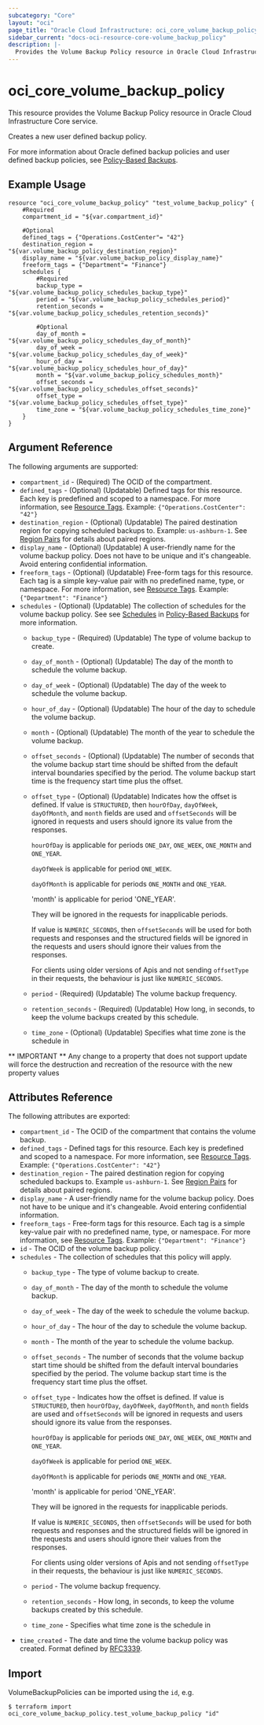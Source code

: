 ```yaml
---
subcategory: "Core"
layout: "oci"
page_title: "Oracle Cloud Infrastructure: oci_core_volume_backup_policy"
sidebar_current: "docs-oci-resource-core-volume_backup_policy"
description: |-
  Provides the Volume Backup Policy resource in Oracle Cloud Infrastructure Core service
---
```


# oci_core_volume_backup_policy
This resource provides the Volume Backup Policy resource in Oracle Cloud Infrastructure Core service.

Creates a new user defined backup policy.

For more information about Oracle defined backup policies and user defined backup policies,
see [Policy-Based Backups](https://docs.cloud.oracle.com/iaas/Content/Block/Tasks/schedulingvolumebackups.htm).


## Example Usage

```hcl
resource "oci_core_volume_backup_policy" "test_volume_backup_policy" {
	#Required
	compartment_id = "${var.compartment_id}"

	#Optional
	defined_tags = {"Operations.CostCenter"= "42"}
	destination_region = "${var.volume_backup_policy_destination_region}"
	display_name = "${var.volume_backup_policy_display_name}"
	freeform_tags = {"Department"= "Finance"}
	schedules {
		#Required
		backup_type = "${var.volume_backup_policy_schedules_backup_type}"
		period = "${var.volume_backup_policy_schedules_period}"
		retention_seconds = "${var.volume_backup_policy_schedules_retention_seconds}"

		#Optional
		day_of_month = "${var.volume_backup_policy_schedules_day_of_month}"
		day_of_week = "${var.volume_backup_policy_schedules_day_of_week}"
		hour_of_day = "${var.volume_backup_policy_schedules_hour_of_day}"
		month = "${var.volume_backup_policy_schedules_month}"
		offset_seconds = "${var.volume_backup_policy_schedules_offset_seconds}"
		offset_type = "${var.volume_backup_policy_schedules_offset_type}"
		time_zone = "${var.volume_backup_policy_schedules_time_zone}"
	}
}
```

## Argument Reference

The following arguments are supported:

* `compartment_id` - (Required) The OCID of the compartment.
* `defined_tags` - (Optional) (Updatable) Defined tags for this resource. Each key is predefined and scoped to a namespace. For more information, see [Resource Tags](https://docs.cloud.oracle.com/iaas/Content/General/Concepts/resourcetags.htm).  Example: `{"Operations.CostCenter": "42"}` 
* `destination_region` - (Optional) (Updatable) The paired destination region for copying scheduled backups to. Example: `us-ashburn-1`. See [Region Pairs](https://docs.cloud.oracle.com/iaas/Content/Block/Tasks/schedulingvolumebackups.htm#RegionPairs) for details about paired regions. 
* `display_name` - (Optional) (Updatable) A user-friendly name for the volume backup policy. Does not have to be unique and it's changeable. Avoid entering confidential information. 
* `freeform_tags` - (Optional) (Updatable) Free-form tags for this resource. Each tag is a simple key-value pair with no predefined name, type, or namespace. For more information, see [Resource Tags](https://docs.cloud.oracle.com/iaas/Content/General/Concepts/resourcetags.htm).  Example: `{"Department": "Finance"}` 
* `schedules` - (Optional) (Updatable) The collection of schedules for the volume backup policy. See see [Schedules](https://docs.cloud.oracle.com/iaas/Content/Block/Tasks/schedulingvolumebackups.htm#schedules) in [Policy-Based Backups](https://docs.cloud.oracle.com/iaas/Content/Block/Tasks/schedulingvolumebackups.htm) for more information. 
	* `backup_type` - (Required) (Updatable) The type of volume backup to create.
	* `day_of_month` - (Optional) (Updatable) The day of the month to schedule the volume backup.
	* `day_of_week` - (Optional) (Updatable) The day of the week to schedule the volume backup.
	* `hour_of_day` - (Optional) (Updatable) The hour of the day to schedule the volume backup.
	* `month` - (Optional) (Updatable) The month of the year to schedule the volume backup.
	* `offset_seconds` - (Optional) (Updatable) The number of seconds that the volume backup start time should be shifted from the default interval boundaries specified by the period. The volume backup start time is the frequency start time plus the offset.
	* `offset_type` - (Optional) (Updatable) Indicates how the offset is defined. If value is `STRUCTURED`, then `hourOfDay`, `dayOfWeek`, `dayOfMonth`, and `month` fields are used and `offsetSeconds` will be ignored in requests and users should ignore its value from the responses.

		`hourOfDay` is applicable for periods `ONE_DAY`, `ONE_WEEK`, `ONE_MONTH` and `ONE_YEAR`.

		`dayOfWeek` is applicable for period `ONE_WEEK`.

		`dayOfMonth` is applicable for periods `ONE_MONTH` and `ONE_YEAR`.

		'month' is applicable for period 'ONE_YEAR'.

		They will be ignored in the requests for inapplicable periods.

		If value is `NUMERIC_SECONDS`, then `offsetSeconds` will be used for both requests and responses and the structured fields will be ignored in the requests and users should ignore their values from the responses.

		For clients using older versions of Apis and not sending `offsetType` in their requests, the behaviour is just like `NUMERIC_SECONDS`.
	* `period` - (Required) (Updatable) The volume backup frequency.
	* `retention_seconds` - (Required) (Updatable) How long, in seconds, to keep the volume backups created by this schedule.
	* `time_zone` - (Optional) (Updatable) Specifies what time zone is the schedule in


** IMPORTANT **
Any change to a property that does not support update will force the destruction and recreation of the resource with the new property values

## Attributes Reference

The following attributes are exported:

* `compartment_id` - The OCID of the compartment that contains the volume backup.
* `defined_tags` - Defined tags for this resource. Each key is predefined and scoped to a namespace. For more information, see [Resource Tags](https://docs.cloud.oracle.com/iaas/Content/General/Concepts/resourcetags.htm).  Example: `{"Operations.CostCenter": "42"}` 
* `destination_region` - The paired destination region for copying scheduled backups to. Example `us-ashburn-1`. See [Region Pairs](https://docs.cloud.oracle.com/iaas/Content/Block/Tasks/schedulingvolumebackups.htm#RegionPairs) for details about paired regions. 
* `display_name` - A user-friendly name for the volume backup policy. Does not have to be unique and it's changeable. Avoid entering confidential information. 
* `freeform_tags` - Free-form tags for this resource. Each tag is a simple key-value pair with no predefined name, type, or namespace. For more information, see [Resource Tags](https://docs.cloud.oracle.com/iaas/Content/General/Concepts/resourcetags.htm).  Example: `{"Department": "Finance"}` 
* `id` - The OCID of the volume backup policy.
* `schedules` - The collection of schedules that this policy will apply.
	* `backup_type` - The type of volume backup to create.
	* `day_of_month` - The day of the month to schedule the volume backup.
	* `day_of_week` - The day of the week to schedule the volume backup.
	* `hour_of_day` - The hour of the day to schedule the volume backup.
	* `month` - The month of the year to schedule the volume backup.
	* `offset_seconds` - The number of seconds that the volume backup start time should be shifted from the default interval boundaries specified by the period. The volume backup start time is the frequency start time plus the offset.
	* `offset_type` - Indicates how the offset is defined. If value is `STRUCTURED`, then `hourOfDay`, `dayOfWeek`, `dayOfMonth`, and `month` fields are used and `offsetSeconds` will be ignored in requests and users should ignore its value from the responses.

		`hourOfDay` is applicable for periods `ONE_DAY`, `ONE_WEEK`, `ONE_MONTH` and `ONE_YEAR`.

		`dayOfWeek` is applicable for period `ONE_WEEK`.

		`dayOfMonth` is applicable for periods `ONE_MONTH` and `ONE_YEAR`.

		'month' is applicable for period 'ONE_YEAR'.

		They will be ignored in the requests for inapplicable periods.

		If value is `NUMERIC_SECONDS`, then `offsetSeconds` will be used for both requests and responses and the structured fields will be ignored in the requests and users should ignore their values from the responses.

		For clients using older versions of Apis and not sending `offsetType` in their requests, the behaviour is just like `NUMERIC_SECONDS`.
	* `period` - The volume backup frequency.
	* `retention_seconds` - How long, in seconds, to keep the volume backups created by this schedule.
	* `time_zone` - Specifies what time zone is the schedule in
* `time_created` - The date and time the volume backup policy was created. Format defined by [RFC3339](https://tools.ietf.org/html/rfc3339). 

## Import

VolumeBackupPolicies can be imported using the `id`, e.g.

```
$ terraform import oci_core_volume_backup_policy.test_volume_backup_policy "id"
```

